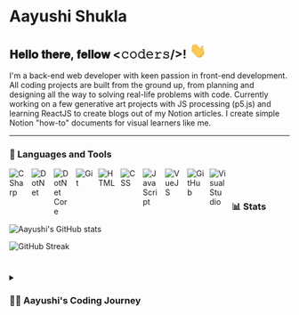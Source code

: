 # Aayushi Shukla

<h2> 𝐇𝐞𝐥𝐥𝐨 𝐭𝐡𝐞𝐫𝐞, 𝐟𝐞𝐥𝐥𝐨𝐰 <𝚌𝚘𝚍𝚎𝚛𝚜/>! <img src="https://raw.githubusercontent.com/ABSphreak/ABSphreak/master/gifs/Hi.gif" width="30px"></h2>

I'm a back-end web developer with keen passion in front-end development. All coding projects are built from the ground up, from planning and designing all the way to solving real-life problems with code. Currently working on a few generative art projects with JS processing (p5.js) and learning ReactJS to create blogs out of my Notion articles. I create simple Notion "how-to" documents for visual learners like me. 

---

### 🧰 Languages and Tools

<img align="left" alt="CSharp" width="30px" style="padding-right:10px;" src="https://cdn.jsdelivr.net/gh/devicons/devicon/icons/csharp/csharp-original.svg"/>
<img align="left" alt="DotNet" width="30px" style="padding-right:10px;" src="https://cdn.jsdelivr.net/gh/devicons/devicon/icons/dot-net/dot-net-original.svg"/>
<img align="left" alt="DotNet Core" width="30px" style="padding-right:10px;" src="https://cdn.jsdelivr.net/gh/devicons/devicon/icons/dotnetcore/dotnetcore-original.svg"/>
<img align="left" alt="Git" width="30px" style="padding-right:10px;" src="https://cdn.jsdelivr.net/gh/devicons/devicon/icons/git/git-original.svg" />
<img align="left" alt="HTML" width="30px" style="padding-right:10px;" src="https://cdn.jsdelivr.net/gh/devicons/devicon/icons/html5/html5-plain.svg" />
<img align="left" alt="CSS" width="30px" style="padding-right:10px;" src="https://cdn.jsdelivr.net/gh/devicons/devicon/icons/css3/css3-plain.svg" />
<img align="left" alt="JavaScript" width="30px" style="padding-right:10px;" src="https://cdn.jsdelivr.net/gh/devicons/devicon/icons/javascript/javascript-plain.svg" />
<img align="left" alt="VueJS" width="30px" style="padding-right:10px;" src="https://cdn.jsdelivr.net/gh/devicons/devicon/icons/vuejs/vuejs-original.svg" />
<img align="left" alt="GitHub" width="30px" style="padding-right:10px;" src="https://cdn.jsdelivr.net/gh/devicons/devicon/icons/github/github-original.svg" />
<img align="left" alt="Visual Studio" width="30px" style="padding-right:10px;" src="https://cdn.jsdelivr.net/gh/devicons/devicon/icons/visualstudio/visualstudio-plain.svg" />
<br />

#

### 📊 Stats

![Aayushi's GitHub stats](https://github-readme-stats.vercel.app/api?username=aayushishukla7&show_icons=true&theme=gruvbox)

![GitHub Streak](https://streak-stats.demolab.com/?user=aayushishukla7&theme=gruvbox&border_radius=4.5) 

#

<details>
 <summary><h3>👨‍💻 Aayushi's Coding Journey</h3></summary>
   I started my coding journey as a naive computer science student with a passion to learn everything I could about this programming world - code, data structures, design principles, theory. And all the while, teaching myself UI development with a dream to build my own app, but that soon got overshadowed by my desire to excel in ASP.NET. A desire that landed me a full-stack software engineering job upon graduation. Now, I have moved halfway across the globe to star fresh. This time, I am leaving no stone unturned. If this makes me a little uncomfortable, let it be! I am ready.
